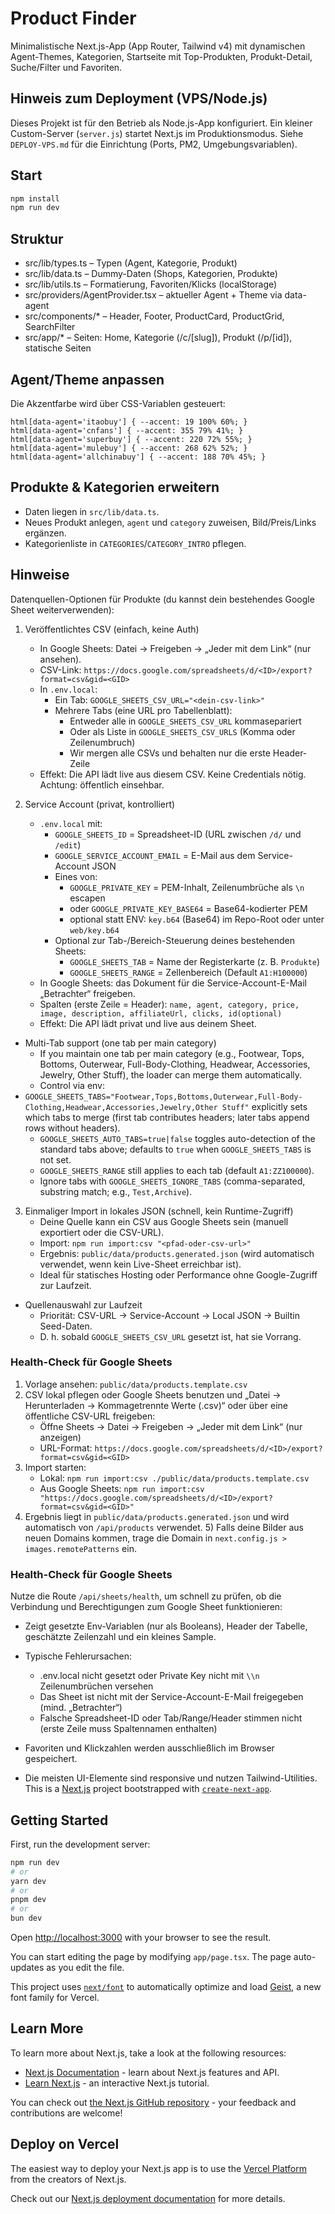 Product Finder
==============

Minimalistische Next.js-App (App Router, Tailwind v4) mit dynamischen Agent-Themes, Kategorien, Startseite mit Top-Produkten, Produkt-Detail, Suche/Filter und Favoriten.

Hinweis zum Deployment (VPS/Node.js)
------------------------------------
Dieses Projekt ist für den Betrieb als Node.js-App konfiguriert. Ein kleiner Custom-Server (`server.js`) startet Next.js im Produktionsmodus. Siehe `DEPLOY-VPS.md` für die Einrichtung (Ports, PM2, Umgebungsvariablen).

Start
-----

```bash
npm install
npm run dev
```

Struktur
--------

- src/lib/types.ts – Typen (Agent, Kategorie, Produkt)
- src/lib/data.ts – Dummy-Daten (Shops, Kategorien, Produkte)
- src/lib/utils.ts – Formatierung, Favoriten/Klicks (localStorage)
- src/providers/AgentProvider.tsx – aktueller Agent + Theme via data-agent
- src/components/* – Header, Footer, ProductCard, ProductGrid, SearchFilter
- src/app/* – Seiten: Home, Kategorie (/c/[slug]), Produkt (/p/[id]), statische Seiten

Agent/Theme anpassen
--------------------

Die Akzentfarbe wird über CSS-Variablen gesteuert:

```
html[data-agent='itaobuy'] { --accent: 19 100% 60%; }
html[data-agent='cnfans'] { --accent: 355 79% 41%; }
html[data-agent='superbuy'] { --accent: 220 72% 55%; }
html[data-agent='mulebuy'] { --accent: 268 62% 52%; }
html[data-agent='allchinabuy'] { --accent: 188 70% 45%; }
```

Produkte & Kategorien erweitern
-------------------------------

- Daten liegen in `src/lib/data.ts`.
- Neues Produkt anlegen, `agent` und `category` zuweisen, Bild/Preis/Links ergänzen.
- Kategorienliste in `CATEGORIES`/`CATEGORY_INTRO` pflegen.

Hinweise
--------

Datenquellen-Optionen für Produkte (du kannst dein bestehendes Google Sheet weiterverwenden):

1) Veröffentlichtes CSV (einfach, keine Auth)
   - In Google Sheets: Datei → Freigeben → „Jeder mit dem Link“ (nur ansehen).
   - CSV-Link: `https://docs.google.com/spreadsheets/d/<ID>/export?format=csv&gid=<GID>`
   - In `.env.local`:
     - Ein Tab: `GOOGLE_SHEETS_CSV_URL="<dein-csv-link>"`
     - Mehrere Tabs (eine URL pro Tabellenblatt):
       - Entweder alle in `GOOGLE_SHEETS_CSV_URL` kommasepariert
       - Oder als Liste in `GOOGLE_SHEETS_CSV_URLS` (Komma oder Zeilenumbruch)
       - Wir mergen alle CSVs und behalten nur die erste Header-Zeile
   - Effekt: Die API lädt live aus diesem CSV. Keine Credentials nötig. Achtung: öffentlich einsehbar.

2) Service Account (privat, kontrolliert)
   - `.env.local` mit: 
     - `GOOGLE_SHEETS_ID` = Spreadsheet-ID (URL zwischen `/d/` und `/edit`)
     - `GOOGLE_SERVICE_ACCOUNT_EMAIL` = E-Mail aus dem Service-Account JSON
     - Eines von:
       - `GOOGLE_PRIVATE_KEY` = PEM-Inhalt, Zeilenumbrüche als `\n` escapen
       - oder `GOOGLE_PRIVATE_KEY_BASE64` = Base64-kodierter PEM
       - optional statt ENV: `key.b64` (Base64) im Repo-Root oder unter `web/key.b64`
     - Optional zur Tab-/Bereich-Steuerung deines bestehenden Sheets:
       - `GOOGLE_SHEETS_TAB` = Name der Registerkarte (z. B. `Produkte`)
       - `GOOGLE_SHEETS_RANGE` = Zellenbereich (Default `A1:H100000`)
   - In Google Sheets: das Dokument für die Service-Account-E-Mail „Betrachter“ freigeben.
   - Spalten (erste Zeile = Header): `name, agent, category, price, image, description, affiliateUrl, clicks, id(optional)`
   - Effekt: Die API lädt privat und live aus deinem Sheet.

  - Multi-Tab support (one tab per main category)
    - If you maintain one tab per main category (e.g., Footwear, Tops, Bottoms, Outerwear, Full-Body-Clothing, Headwear, Accessories, Jewelry, Other Stuff), the loader can merge them automatically.
    - Control via env:
  - `GOOGLE_SHEETS_TABS="Footwear,Tops,Bottoms,Outerwear,Full-Body-Clothing,Headwear,Accessories,Jewelry,Other Stuff"` explicitly sets which tabs to merge (first tab contributes headers; later tabs append rows without headers).
      - `GOOGLE_SHEETS_AUTO_TABS=true|false` toggles auto-detection of the standard tabs above; defaults to `true` when `GOOGLE_SHEETS_TABS` is not set.
      - `GOOGLE_SHEETS_RANGE` still applies to each tab (default `A1:ZZ100000`).
    - Ignore tabs with `GOOGLE_SHEETS_IGNORE_TABS` (comma-separated, substring match; e.g., `Test,Archive`).

3) Einmaliger Import in lokales JSON (schnell, kein Runtime-Zugriff)
   - Deine Quelle kann ein CSV aus Google Sheets sein (manuell exportiert oder die CSV-URL).
   - Import: `npm run import:csv "<pfad-oder-csv-url>"`
   - Ergebnis: `public/data/products.generated.json` (wird automatisch verwendet, wenn kein Live-Sheet erreichbar ist).
   - Ideal für statisches Hosting oder Performance ohne Google-Zugriff zur Laufzeit.

- Quellenauswahl zur Laufzeit
  - Priorität: CSV-URL → Service-Account → Local JSON → Builtin Seed-Daten.
  - D. h. sobald `GOOGLE_SHEETS_CSV_URL` gesetzt ist, hat sie Vorrang.

### Health-Check für Google Sheets
  1) Vorlage ansehen: `public/data/products.template.csv`
  2) CSV lokal pflegen oder Google Sheets benutzen und „Datei → Herunterladen → Kommagetrennte Werte (.csv)“ oder über eine öffentliche CSV-URL freigeben:
	  - Öffne Sheets → Datei → Freigeben → „Jeder mit dem Link“ (nur anzeigen)
	  - URL-Format: `https://docs.google.com/spreadsheets/d/<ID>/export?format=csv&gid=<GID>`
  3) Import starten:
	  - Lokal: `npm run import:csv ./public/data/products.template.csv`
	  - Aus Google Sheets: `npm run import:csv "https://docs.google.com/spreadsheets/d/<ID>/export?format=csv&gid=<GID>"`
  4) Ergebnis liegt in `public/data/products.generated.json` und wird automatisch von `/api/products` verwendet.
    5) Falls deine Bilder aus neuen Domains kommen, trage die Domain in `next.config.js > images.remotePatterns` ein.

### Health-Check für Google Sheets

Nutze die Route `/api/sheets/health`, um schnell zu prüfen, ob die Verbindung und Berechtigungen zum Google Sheet funktionieren:

- Zeigt gesetzte Env-Variablen (nur als Booleans), Header der Tabelle, geschätzte Zeilenzahl und ein kleines Sample.
- Typische Fehlerursachen:
  - .env.local nicht gesetzt oder Private Key nicht mit `\\n` Zeilenumbrüchen versehen
  - Das Sheet ist nicht mit der Service-Account-E-Mail freigegeben (mind. „Betrachter“)
  - Falsche Spreadsheet-ID oder Tab/Range/Header stimmen nicht (erste Zeile muss Spaltennamen enthalten)


- Favoriten und Klickzahlen werden ausschließlich im Browser gespeichert.
- Die meisten UI-Elemente sind responsive und nutzen Tailwind-Utilities.
This is a [Next.js](https://nextjs.org) project bootstrapped with [`create-next-app`](https://nextjs.org/docs/app/api-reference/cli/create-next-app).

## Getting Started

First, run the development server:

```bash
npm run dev
# or
yarn dev
# or
pnpm dev
# or
bun dev
```

Open [http://localhost:3000](http://localhost:3000) with your browser to see the result.

You can start editing the page by modifying `app/page.tsx`. The page auto-updates as you edit the file.

This project uses [`next/font`](https://nextjs.org/docs/app/building-your-application/optimizing/fonts) to automatically optimize and load [Geist](https://vercel.com/font), a new font family for Vercel.

## Learn More

To learn more about Next.js, take a look at the following resources:

- [Next.js Documentation](https://nextjs.org/docs) - learn about Next.js features and API.
- [Learn Next.js](https://nextjs.org/learn) - an interactive Next.js tutorial.

You can check out [the Next.js GitHub repository](https://github.com/vercel/next.js) - your feedback and contributions are welcome!

## Deploy on Vercel

The easiest way to deploy your Next.js app is to use the [Vercel Platform](https://vercel.com/new?utm_medium=default-template&filter=next.js&utm_source=create-next-app&utm_campaign=create-next-app-readme) from the creators of Next.js.

Check out our [Next.js deployment documentation](https://nextjs.org/docs/app/building-your-application/deploying) for more details.
